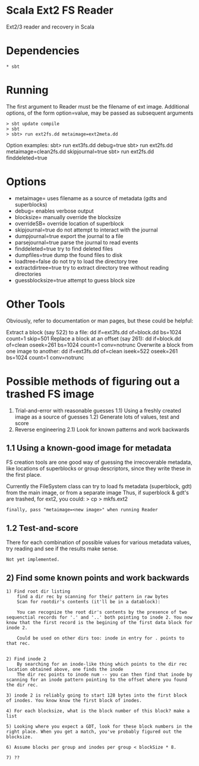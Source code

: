 # Scala Ext2 FS Reader

Ext2/3 reader and recovery in Scala

# Dependencies
	* sbt

# Running 
The first argument to Reader must be the filename of ext image.
Additional options, of the form option=value, may be passed as subsequent arguments

	> sbt update compile
	> sbt
	> sbt> run ext2fs.dd metaimage=ext2meta.dd

Option examples:
	sbt> run ext3fs.dd debug=true
	sbt> run ext2fs.dd metaimage=clean2fs.dd skipjournal=true
	sbt> run ext2fs.dd finddeleted=true

# Options

* metaimage=<filename> uses filename as a source of metadata (gdts and superblocks)
* debug=<boolean>				enables verbose output
* blocksize=<num>				manually override the blocksize
*	overrideSB=<pos>			override location of superblock
*	skipjournal=true			do not attempt to interact with the journal
*	dumpjournal=true			export the journal to a file
*	parsejournal=true			parse the journal to read events
*	finddeleted=true			try to find deleted files
*	dumpfiles=true				dump the found files to disk
*	loadtree=false				do not try to load the directory tree
*	extractdirtree=true		try to extract directory tree without reading directories
*	guessblocksize=true		attempt to guess block size

# Other Tools
Obviously, refer to documentation or man pages, but these could be helpful:

Extract a block (say 522) to a file:
	dd if=ext3fs.dd of=block.dd bs=1024 count=1 skip=501
Replace a block at an offset (say 261):
	dd if=block.dd of=clean oseek=261 bs=1024 count=1 conv=notrunc
Overwrite a block from one image to another: 
	dd if=ext3fs.dd of=clean iseek=522 oseek=261 bs=1024 count=1 conv=notrunc

# Possible methods of figuring out a trashed FS image

1) Trial-and-error with reasonable guesses
	1.1) Using a freshly created image as a source of guesses
	1.2) Generate lots of values, test and score
2) Reverse engineering
	2.1) Look for known patterns and work backwards


## 1.1 Using a known-good image for metadata

FS creation tools are one good way of guessing the irrecoverable metadata, like locations of superblocks or group descriptors, since they write these in the first place.

Currently the FileSystem class can try to load fs metadata (superblock, gdt) from the main image, or from a separate image 
	Thus, if superblock & gdt's are trashed, for ext2, you could:
	>	cp <bad image file> <new image file>
	>	mkfs.ext2 <new image>

	finally, pass "metaimage=<new image>" when running Reader

## 1.2 Test-and-score

There for each combination of possible values for various metadata values, try reading and see if the results make sense.

	Not yet implemented.

## 2) Find some known points and work backwards


	1) Find root dir listing 
		find a dir rec by scanning for their pattern in raw bytes
		Scan for rootdir's contents (it'll be in a datablock):

		You can recognize the root dir's contents by the presence of two sequenctial records for '.' and '..' both pointing to inode 2. You now know that the first record is the begining of the first data block for inode 2.

		Could be used on other dirs too: inode in entry for . points to that rec.


	2) Find inode 2
		By searching for an inode-like thing which points to the dir rec location obtained above, one finds the inode
		The dir rec points to inode num -- you can then find that inode by scanning for an inode pattern pointing to the offset where you found the dir rec.

	3) inode 2 is reliably going to start 128 bytes into the first block of inodes. You know know the first block of inodes.

	4) For each blocksize, what is the block number of this block? make a list

	5) Looking where you expect a GDT, look for these block numbers in the right place. When you get a match, you've probably figured out the blocksize.

	6) Assume blocks per group and inodes per group < blockSize * 8. 

	7) ??

